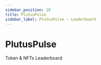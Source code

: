 ```yaml
---
sidebar_position: 20
title: PlutusPulse
sidebar_label: PlutusPulse – Leaderboard
---
```


# PlutusPulse
Token & NFTs Leaderboard